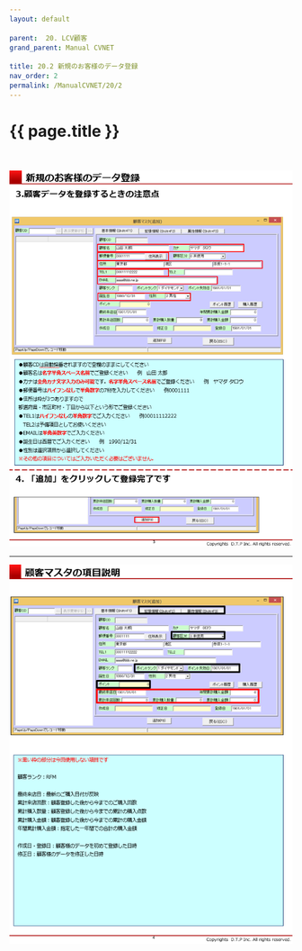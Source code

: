 ```yaml
---
layout: default

parent:  20. LCV顧客
grand_parent: Manual CVNET

title: 20.2 新規のお客様のデータ登録　
nav_order: 2
permalink: /ManualCVNET/20/2
---
```


# {{ page.title }} <br/><br/>


<a href="/img/LCVKokyaku/LCV3.PNG" target="_blank">
<img src="/img/LCVKokyaku/LCV3.PNG" alt="login image"></a>

---

<a href="/img/LCVKokyaku/LCV4.PNG" target="_blank">
<img src="/img/LCVKokyaku/LCV4.PNG" alt="login image"></a>

